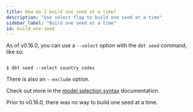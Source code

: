 ```yaml
---
title: How do I build one seed at a time?
description: "Use select flag to build one seed at a time"
sidebar_label: "Build one seed at a time"
id: build-one-seed
---
```


As of v0.16.0, you can use a `--select` option with the `dbt seed` command, like so:

```shell

$ dbt seed --select country_codes

```

There is also an `--exclude` option.

Check out more in the [model selection syntax](node-selection/syntax) documentation.

Prior to v0.16.0, there was no way to build one seed at a time.
